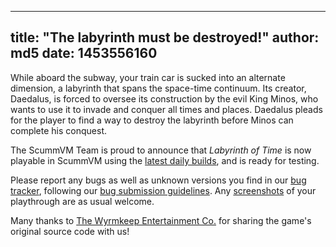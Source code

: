 
---
title: "The labyrinth must be destroyed!"
author: md5
date: 1453556160
---

While aboard the subway, your train car is sucked into an alternate dimension, a labyrinth that spans the space-time continuum. Its creator, Daedalus, is forced to oversee its construction by the evil King Minos, who wants to use it to invade and conquer all times and places. Daedalus pleads for the player to find a way to destroy the labyrinth before Minos can complete his conquest.

The ScummVM Team is proud to announce that *Labyrinth of Time* is now playable in ScummVM using the [latest daily builds](/downloads/#daily), and is ready for testing.

Please report any bugs as well as unknown versions you find in our [bug tracker](http://bugs.scummvm.org/), following our [bug submission guidelines](/faq/#question.report-bugs). Any [screenshots](http://wiki.scummvm.org/index.php/Screenshots) of your playthrough are as usual welcome.

Many thanks to [The Wyrmkeep Entertainment Co.](http://www.wyrmkeep.com/) for sharing the game's original source code with us!
